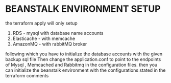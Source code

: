 # BEANSTALK ENVIRONMENT SETUP

the terraform apply will only setup 
1. RDS - mysql with database name accounts
2. Elasticache - with memcache
3. AmazonMQ - with rabbitMQ broker

following which you have to initialize the database 
accounts with the given backup sql file
Then change the application.conf to point to the
endpoints of Mysql , Memcached and Rabbitmq in the 
configuration files.
then you can initialize the beanstalk environment with the 
configurations stated in the terraform comments
